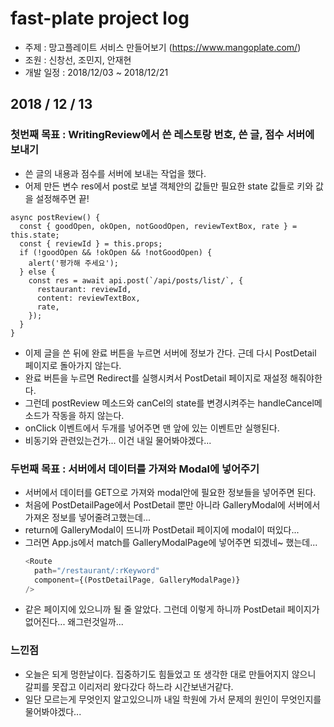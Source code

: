 # fast-plate project log

- 주제 : 망고플레이트 서비스 만들어보기 (https://www.mangoplate.com/)
- 조원 : 신창선, 조민지, 안재현
- 개발 일정 : 2018/12/03 ~ 2018/12/21

## 2018 / 12 / 13

### 첫번째 목표 : WritingReview에서 쓴 레스토랑 번호, 쓴 글, 점수 서버에 보내기

- 쓴 글의 내용과 점수를 서버에 보내는 작업을 했다.
- 어제 만든 변수 res에서 post로 보낼 객체안의 값들만 필요한 state 값들로 키와 값을 설정해주면 끝!

```jsㅈ
async postReview() {
  const { goodOpen, okOpen, notGoodOpen, reviewTextBox, rate } = this.state;
  const { reviewId } = this.props;
  if (!goodOpen && !okOpen && !notGoodOpen) {
    alert('평가해 주세요');
  } else {
    const res = await api.post(`/api/posts/list/`, {
      restaurant: reviewId,
      content: reviewTextBox,
      rate,
    });
  }
}
```

- 이제 글을 쓴 뒤에 완료 버튼을 누르면 서버에 정보가 간다. 근데 다시 PostDetail 페이지로 돌아가지 않는다.
- 완료 버튼을 누르면 Redirect를 실행시켜서 PostDetail 페이지로 재설정 해줘야한다.
- 그런데 postReview 메소드와 canCel의 state를 변경시켜주는 handleCancel메소드가 작동을 하지 않는다.
- onClick 이벤트에서 두개를 넣어주면 맨 앞에 있는 이벤트만 실행된다.
- 비동기와 관련있는건가... 이건 내일 물어봐야겠다...

### 두번째 목표 : 서버에서 데이터를 가져와 Modal에 넣어주기

- 서버에서 데이터를 GET으로 가져와 modal안에 필요한 정보들을 넣어주면 된다.
- 처음에 PostDetailPage에서 PostDetail 뿐만 아니라 GalleryModal에 서버에서 가져온 정보를 넣어줄려고했는데...
- return에 GalleryModal이 뜨니까 PostDetail 페이지에 modal이 떠있다...
- 그러면 App.js에서 match를 GalleryModalPage에 넣어주면 되겠네~ 했는데...
  ```js
  <Route
    path="/restaurant/:rKeyword"
    component={(PostDetailPage, GalleryModalPage)}
  />
  ```
- 같은 페이지에 있으니까 될 줄 알았다. 그런데 이렇게 하니까 PostDetail 페이지가 없어진다... 왜그런것일까...

### 느낀점

- 오늘은 되게 멍한날이다. 집중하기도 힘들었고 또 생각한 대로 만들어지지 않으니 갈피를 못잡고 이리저리 왔다갔다 하느라 시간보낸거같다.
- 일단 모르는게 무엇인지 알고있으니까 내일 학원에 가서 문제의 원인이 무엇인지를 물어봐야겠다...
